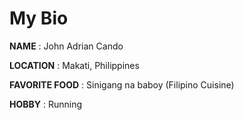 # My Bio

**NAME** : John Adrian Cando

**LOCATION** : Makati, Philippines

**FAVORITE FOOD** : Sinigang na baboy (Filipino Cuisine)

**HOBBY** : Running
